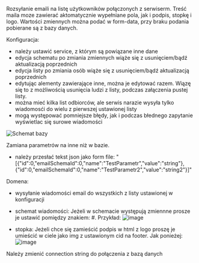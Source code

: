 Rozsyłanie emaili na listę użytkowników połączonych z serwiserm. Treść maila moze zawierać aktomatycznie wypełniane pola, jak i podpis, stopkę i logo. Wartości zmiennych można podać w form-data, przy braku podania pobierane są z bazy danych.


Konfiguracja:
- należy ustawić service, z którym są powiązane inne dane
- edycja schematu po zmiania zmiennych wiąże się z usunięciem/bądź aktualizacją poprzednich
- edycja listy po zmiania osób wiąże się z usunięciem/bądź aktualizacją poprzednich
- edytując alementy zawierające inne, można je edytować razem. Wiązę się to z możliwością usunięcia ludzi z listy, podczas załączenia pustej listy.
- można mieć kilka list odbiorców, ale serwis narazie wysyła tylko wiadomosći do wielu z pierwszej ustawionej listy
- mogą występować pomniejsze błędy, jak i podczas błednego zapytanie wyświetlac się surowe wiadomości

![Schemat bazy](https://github.com/Maniek13/EmailWebService/assets/47826375/40589c47-82fe-4561-8ae5-07d01102a1ef)


Zamiana parametrów na inne niż w bazie. 
- należy przesłać tekst json jako form file: "[{"id":0,"emailSchemaId":0,"name":"TestParametr","value":"string"},{"id":0,"emailSchemaId":0,"name":"TestParametr2","value":"string2"}]"

  
Domena:
- wysyłanie wiadomości email do wszystkich z listy ustawionej w konfiguracji
- schemat wiadomości:
    Jeżeli w schemacie występują zmiennne prosze je ustawić pomiędzy znakiem: #. 
    Przykład:
  ![image](https://github.com/user-attachments/assets/d5bb2dc5-6fd3-4db5-a76a-5849863e63f6)

- stopka:
    Jeżeli chce się zamieścić podpis w html z logo proszę je umieścić w ciele jako img z ustawionym cid na footer. Jak ponieżej:
![image](https://github.com/user-attachments/assets/d66c38bc-21f1-4500-8558-d437ee0e25a2)

    
Należy zmienić connection string do połączenia z bazą danych



